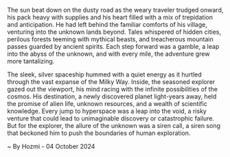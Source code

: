 
The sun beat down on the dusty road as the weary traveler trudged onward, his pack heavy with supplies and his heart filled with a mix of trepidation and anticipation. He had left behind the familiar comforts of his village, venturing into the unknown lands beyond. Tales whispered of hidden cities, perilous forests teeming with mythical beasts, and treacherous mountain passes guarded by ancient spirits. Each step forward was a gamble, a leap into the abyss of the unknown, and with every mile, the adventure grew more tantalizing. 

The sleek, silver spaceship hummed with a quiet energy as it hurtled through the vast expanse of the Milky Way. Inside, the seasoned explorer gazed out the viewport, his mind racing with the infinite possibilities of the cosmos. His destination, a newly discovered planet light-years away, held the promise of alien life, unknown resources, and a wealth of scientific knowledge. Every jump to hyperspace was a leap into the void, a risky venture that could lead to unimaginable discovery or catastrophic failure. But for the explorer, the allure of the unknown was a siren call, a siren song that beckoned him to push the boundaries of human exploration. 

~ By Hozmi - 04 October 2024
